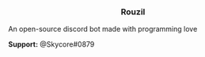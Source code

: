 <div align="center"><h3>Rouzil</h3></div>
An open-source discord bot made with programming love

**Support:** @Skycore#0879
